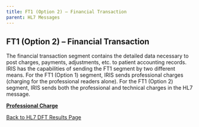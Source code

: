 ```yaml
---
title: FT1 (Option 2) – Financial Transaction
parent: HL7 Messages
---
```


## FT1 (Option 2) – Financial Transaction

The financial transaction segment contains the detailed data necessary to post charges, payments, adjustments, etc. to patient accounting records. IRIS has the capabilities of sending the FT1 segment by two different means. For the FT1 (Option 1) segment, IRIS sends professional charges (charging for the professional readers alone). For the FT1 (Option 2) segment, IRIS sends both the professional and technical charges in the HL7 message.

[**Professional Charge**](/docs/integration/DFT_Results/FT1_Option2_Professional_Charge.md)

[Back to HL7 DFT Results Page](/docs/integration/DFT_Results/DFT_Results.md)